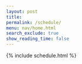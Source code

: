 ```yaml
---
layout: post
title: 
permalink: /schedule/
menu: nav/home.html
search_exclude: true
show_reading_time: false
---
```



{% include schedule.html %}



<!-- Include AI Homework Bot -->
<link rel="stylesheet" href="/path-to/ai-homework-bot.css">
<script src="/path-to/ai-homework-bot.js"></script>
